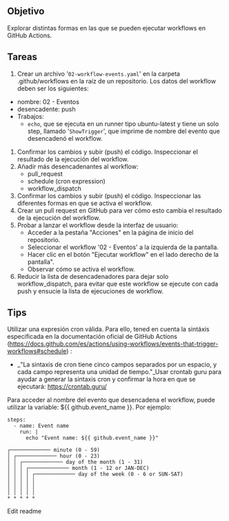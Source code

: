 ## Objetivo

Explorar distintas formas en las que se pueden ejecutar workflows en GitHub Actions.

## Tareas

1.  Crear un archivo '`02-workflow-events.yaml`' en la carpeta .github/workflows en la raíz de un repositorio. Los datos del workflow deben ser los siguientes:

*   nombre: 02 - Eventos
*   desencadente: push
*   Trabajos:
    *   `echo`, que se ejecuta en un runner tipo ubuntu-latest y tiene un solo step, llamado '`ShowTrigger`', que imprime de nombre del evento que desencadenó el workflow.

1.  Confirmar los cambios y subir (push) el código. Inspeccionar el resultado de la ejecución del workflow.
2.  Añadir más desencadenantes al workflow:
    *   pull\_request
    *   schedule (cron expression)
    *   workflow\_dispatch
3.  Confirmar los cambios y subir (push) el código. Inspeccionar las diferentes formas en que se activa el workflow.
4.  Crear un pull request en GitHub para ver cómo esto cambia el resultado de la ejecución del workflow.
5.  Probar a lanzar el workflow desde la interfaz de usuario:
    *   Acceder a la pestaña "Acciones" en la página de inicio del repositorio.
    *   Seleccionar el workflow '02 - Eventos' a la izquierda de la pantalla.
    *   Hacer clic en el botón "Ejecutar workflow" en el lado derecho de la pantalla".
    *   Observar cómo se activa el workflow.
6.  Reducir la lista de desencadenadores para dejar solo workflow\_dispatch, para evitar que este workflow se ejecute con cada push y ensucie la lista de ejecuciones de workflow.

## Tips

Utilizar una expresión cron válida. Para ello, tened en cuenta la sintáxis especificada en la documentación oficial de GitHub Actions (https://docs.github.com/es/actions/using-workflows/events-that-trigger-workflows#schedule) :

*   _"La sintaxis de cron tiene cinco campos separados por un espacio, y cada campo representa una unidad de tiempo."_Usar crontab guru para ayudar a generar la sintaxis cron y confirmar la hora en que se ejecutará: https://crontab.guru/

Para acceder al nombre del evento que desencadena el workflow, puede utilizar la variable: ${{ github.event\_name }}. Por ejemplo:

```
steps:
  - name: Event name
    run: |
      echo "Event name: ${{ github.event_name }}"
```

```
┌───────────── minute (0 - 59)
│ ┌───────────── hour (0 - 23)
│ │ ┌───────────── day of the month (1 - 31)
│ │ │ ┌───────────── month (1 - 12 or JAN-DEC)
│ │ │ │ ┌───────────── day of the week (0 - 6 or SUN-SAT)
│ │ │ │ │
│ │ │ │ │
│ │ │ │ │
* * * * *
```

Edit readme